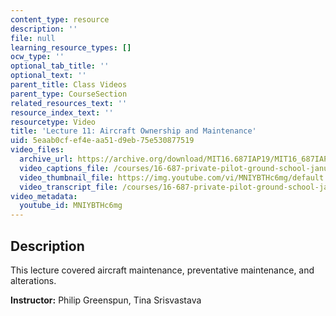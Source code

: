 ```yaml
---
content_type: resource
description: ''
file: null
learning_resource_types: []
ocw_type: ''
optional_tab_title: ''
optional_text: ''
parent_title: Class Videos
parent_type: CourseSection
related_resources_text: ''
resource_index_text: ''
resourcetype: Video
title: 'Lecture 11: Aircraft Ownership and Maintenance'
uid: 5eaab0cf-ef4e-aa51-d9eb-75e530877519
video_files:
  archive_url: https://archive.org/download/MIT16.687IAP19/MIT16_687IAP19_lec11_300k.mp4
  video_captions_file: /courses/16-687-private-pilot-ground-school-january-iap-2019/e5231576909656df980fcacc922629b0_MNIYBTHc6mg.vtt
  video_thumbnail_file: https://img.youtube.com/vi/MNIYBTHc6mg/default.jpg
  video_transcript_file: /courses/16-687-private-pilot-ground-school-january-iap-2019/4e3cc906995f86f584f35b39d8979b22_MNIYBTHc6mg.pdf
video_metadata:
  youtube_id: MNIYBTHc6mg
---
```


Description
-----------

This lecture covered aircraft maintenance, preventative maintenance, and alterations.

**Instructor:** Philip Greenspun, Tina Srisvastava